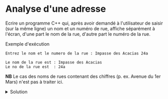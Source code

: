 # Analyse d'une adresse
Ecrire un programme C++ qui, après avoir demandé à l'utilisateur de saisir (sur la même ligne) un nom et un numéro de rue, affiche séparément à l'écran, d'une part le nom de la rue, d'autre part le numéro de la rue.

Exemple d'exécution
~~~
Entrez le nom et le numero de la rue : Impasse des Acacias 24a

Le nom de la rue est : Impasse des Acacias
Le no de la rue est  : 24a
~~~

**NB** Le cas des noms de rues contenant des chiffres (p. ex. Avenue du 1er Mars) n'est pas à traiter ici. 

<details>
<summary>Solution</summary>

~~~cpp
#include <cstdlib>
#include <iostream>
#include <string>
using namespace std;

int main() {
   const string CHIFFRES = "0123456789";
   string adresse;
   cout << "Entrez le nom et le numero de la rue : ";
   getline(cin, adresse);
   size_t pos_no_rue = adresse.find_first_of(CHIFFRES);
   if (pos_no_rue == string::npos) // pas de numéro de rue 
       pos_no_rue = adresse.size();
   cout << endl
        << "Le nom de la rue est : " << adresse.substr(0, pos_no_rue) << endl
        << "Le no de la rue est  : " << adresse.substr(pos_no_rue) << endl;
   return EXIT_SUCCESS;        
}

// Entrez le nom et le numero de la rue : Impasse des Acacias 24a
// 
// Le nom de la rue est : Impasse des Acacias
// Le no de la rue est  : 24a
~~~



</details>